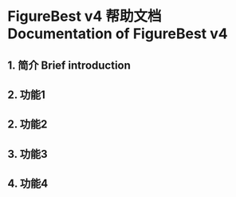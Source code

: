 # FigureBest v4 帮助文档 Documentation of FigureBest v4


## 1. 简介 Brief introduction

## 2. 功能1

## 2. 功能2

## 3. 功能3

## 4. 功能4


